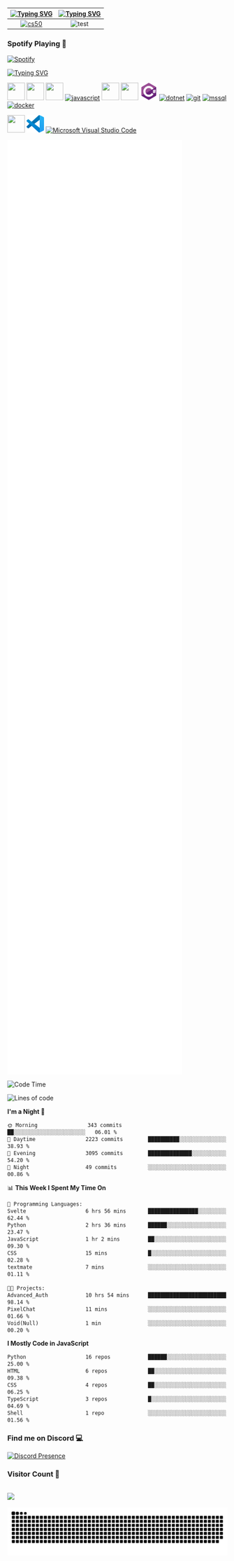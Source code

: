 

 [![Typing SVG](https://readme-typing-svg.herokuapp.com?font=Caveat&weight=500&size=24&duration=6003&pause=1000&color=F044F7&background=F7F7F700&repeat=false&width=125&height=40&lines=%F0%9F%8D%B7+CS50+%F0%9F%8D%B7)](https://git.io/typing-svg)             |   [![Typing SVG](https://readme-typing-svg.herokuapp.com?font=Caveat&weight=500&size=21&duration=7003&pause=3000&color=5D4EF7FF&background=F7F7F700&repeat=false&width=175&height=40&lines=%F0%9F%92%BB+My+Terminal+%F0%9F%92%BB)](https://git.io/typing-svg)
:-------------------------:|:-------------------------:
<a href="https://certificates.cs50.io/77dc34e6-17fd-4a8f-bee2-c31077710b61.png?size=A4" target="_blank" rel="noreferrer"> <img src="https://media.discordapp.net/attachments/921633563810627588/1164561954162085928/ezgif.com-resize_2.png?ex=6543a9d6&is=653134d6&hm=b943cc21343564f418068bfc8a50be406b4d28e073eedef4c1d8f0597cec6999&=&width=1171&height=609" alt="cs50"/> </a> |  ![test](https://cdn.discordapp.com/attachments/921633563810627588/1164274180695523378/image.png?ex=65429dd3&is=653028d3&hm=f80adf4bf83fb8e8166babe9805e48497f1b1f2f1383ddfd87be06f9d98b3192&)

### Spotify Playing 🎵
[![Spotify](https://novatorem-callme-milad.vercel.app/api/spotify)](https://open.spotify.com/user/31qocuc7c7cg5zouwkn7jso7h5qa)

[![Typing SVG](https://readme-typing-svg.herokuapp.com?font=Handjet&weight=500&size=21&pause=3000&color=3FF74A&width=435&lines=Languages+and+Technologies+I+use+%3A)](https://git.io/typing-svg)

[<img src='https://i.giphy.com/media/LMt9638dO8dftAjtco/100.webp' width='40' height='40' />](https://python.org/)
[<img src='https://cdn.worldvectorlogo.com/logos/fastapi.svg' width='40' height='40' />](https://fastapi.tiangolo.com/)
[<img src='https://seeklogo.com/images/D/django-logo-4C5ECF7036-seeklogo.com.png' width='40' height='40' />](https://www.djangoproject.com/)
[<img src='https://media1.giphy.com/media/ln7z2eWriiQAllfVcn/giphy.gif?cid=790b7611bbce32499d76d60c2b8dfcd8de49af4e8ac5f042&rid=giphy.gif&ct=s' width='40' height='40' alt='javascript'/>](https://developer.mozilla.org/en-US/docs/Web/JavaScript)
[<img src='https://upload.wikimedia.org/wikipedia/commons/thumb/1/1b/Svelte_Logo.svg/512px-Svelte_Logo.svg.png' width='40' height='40' />](https://svelte.dev/)
[<img src='https://creazilla-store.fra1.digitaloceanspaces.com/icons/3257079/file-type-tailwind-icon-sm.png' width='40' height='40' />](https://tailwindcss.com/)
[<img src='https://raw.githubusercontent.com/devicons/devicon/master/icons/csharp/csharp-original.svg' width='40' height='40' alt='csharp'/>](https://www.w3schools.com/cs/)
[<img src='https://www.keenesystems.com/hubfs/250300p1323EDNmainDotNetCore2.png' width='40' height='40' alt='dotnet'/>](https://dotnet.microsoft.com/)
[<img src='https://www.vectorlogo.zone/logos/git-scm/git-scm-icon.svg' width='40' height='40' alt='git'/>](https://git-scm.com/)
[<img src='https://assets.website-files.com/61d6b61c7084bb1d721a21aa/636add531dcf4d6ad0c45743_mssql%20260x260%20dark%20theme.png' width='40' height='40' alt='mssql'/>](https://www.microsoft.com/en-us/sql-server)
[<img src='https://techkblog.com/wp-content/uploads/2022/06/Docker.gif' width='40' height='40' alt='docker'/>](https://docker.com/)

[<img src='https://upload.wikimedia.org/wikipedia/commons/thumb/1/1d/PyCharm_Icon.svg/1200px-PyCharm_Icon.svg.png' width='40' height='40' />](https://www.jetbrains.com/pycharm/)
[<img src='https://raw.githubusercontent.com/devicons/devicon/master/icons/vscode/vscode-original.svg' width='40' height='40' alt='Visual Studio Code'/>](https://code.visualstudio.com/)
[<img src='https://visualstudio.microsoft.com/wp-content/uploads/2021/10/Product-Icon.svg' width='40' height='40' alt='Microsoft Visual Studio Code'/>](https://visualstudio.microsoft.com/)

<img align="center" src="/github-metrics.svg" alt="Metrics" width="400">

<!--START_SECTION:waka-->
![Code Time](http://img.shields.io/badge/Code%20Time-866%20hrs%2056%20mins-blue)

![Lines of code](https://img.shields.io/badge/From%20Hello%20World%20I%27ve%20Written-4.1%20million%20lines%20of%20code-blue)

**I'm a Night 🦉** 

```text
🌞 Morning                343 commits         ██░░░░░░░░░░░░░░░░░░░░░░░   06.01 % 
🌆 Daytime                2223 commits        ██████████░░░░░░░░░░░░░░░   38.93 % 
🌃 Evening                3095 commits        ██████████████░░░░░░░░░░░   54.20 % 
🌙 Night                  49 commits          ░░░░░░░░░░░░░░░░░░░░░░░░░   00.86 % 
```


📊 **This Week I Spent My Time On** 

```text
💬 Programming Languages: 
Svelte                   6 hrs 56 mins       ████████████████░░░░░░░░░   62.44 % 
Python                   2 hrs 36 mins       ██████░░░░░░░░░░░░░░░░░░░   23.47 % 
JavaScript               1 hr 2 mins         ██░░░░░░░░░░░░░░░░░░░░░░░   09.30 % 
CSS                      15 mins             █░░░░░░░░░░░░░░░░░░░░░░░░   02.28 % 
textmate                 7 mins              ░░░░░░░░░░░░░░░░░░░░░░░░░   01.11 % 

🐱‍💻 Projects: 
Advanced_Auth            10 hrs 54 mins      █████████████████████████   98.14 % 
PixelChat                11 mins             ░░░░░░░░░░░░░░░░░░░░░░░░░   01.66 % 
Void(Null)               1 min               ░░░░░░░░░░░░░░░░░░░░░░░░░   00.20 % 
```

**I Mostly Code in JavaScript** 

```text
Python                   16 repos            ██████░░░░░░░░░░░░░░░░░░░   25.00 % 
HTML                     6 repos             ██░░░░░░░░░░░░░░░░░░░░░░░   09.38 % 
CSS                      4 repos             ██░░░░░░░░░░░░░░░░░░░░░░░   06.25 % 
TypeScript               3 repos             █░░░░░░░░░░░░░░░░░░░░░░░░   04.69 % 
Shell                    1 repo              ░░░░░░░░░░░░░░░░░░░░░░░░░   01.56 % 
```




<!--END_SECTION:waka-->

### Find me on Discord 💻
<!-- Old one -->
<!-- <a href="https://discord.gg/pQVcABAxAy" rel="nofollow"> 
  <img src="https://discord.c99.nl/widget/theme-3/1001889586626175006.png" data-canonical-src="https://discord.c99.nl/widget/theme-3/1001889586626175006.png" style="max-width: 100%;"></a> -->
  
[![Discord Presence](https://lanyard.cnrad.dev/api/1001889586626175006)](https://discord.com/users/1001889586626175006)

### Visitor Count 🔢
<p align="left"> 
  <br>
  <img src="https://profile-counter.glitch.me/itz-Amethyst/count.svg" />
</p>

<picture>
  <source
    media="(prefers-color-scheme: dark)"
    srcset="https://raw.githubusercontent.com/platane/snk/output/github-contribution-grid-snake-dark.svg"
  />
  <source
    media="(prefers-color-scheme: light)"
    srcset="https://raw.githubusercontent.com/platane/snk/output/github-contribution-grid-snake.svg"
  />
  <img
    alt="github contribution grid snake animation"
    src="https://raw.githubusercontent.com/platane/snk/output/github-contribution-grid-snake.svg"
  />
</picture>
